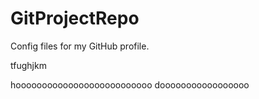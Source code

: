 # GitProjectRepo
Config files for my GitHub profile.


tfughjkm

hoooooooooooooooooooooooooo
dooooooooooooooooo
